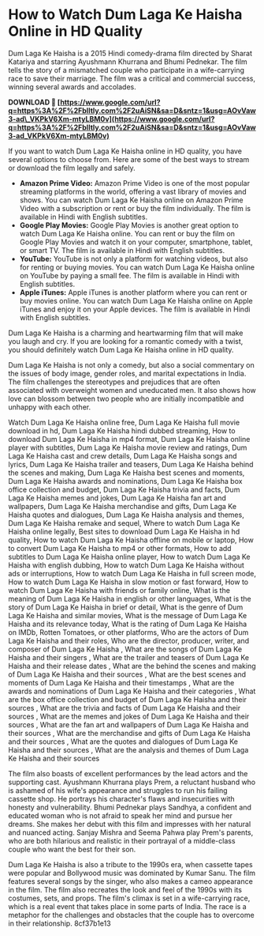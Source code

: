 # How to Watch Dum Laga Ke Haisha Online in HD Quality
 
Dum Laga Ke Haisha is a 2015 Hindi comedy-drama film directed by Sharat Katariya and starring Ayushmann Khurrana and Bhumi Pednekar. The film tells the story of a mismatched couple who participate in a wife-carrying race to save their marriage. The film was a critical and commercial success, winning several awards and accolades.
 
**DOWNLOAD 🌟 [https://www.google.com/url?q=https%3A%2F%2Fblltly.com%2F2uAiSN&sa=D&sntz=1&usg=AOvVaw3-ad\_VKPkV6Xm-mtyLBM0v](https://www.google.com/url?q=https%3A%2F%2Fblltly.com%2F2uAiSN&sa=D&sntz=1&usg=AOvVaw3-ad_VKPkV6Xm-mtyLBM0v)**


 
If you want to watch Dum Laga Ke Haisha online in HD quality, you have several options to choose from. Here are some of the best ways to stream or download the film legally and safely.
 
- **Amazon Prime Video:** Amazon Prime Video is one of the most popular streaming platforms in the world, offering a vast library of movies and shows. You can watch Dum Laga Ke Haisha online on Amazon Prime Video with a subscription or rent or buy the film individually. The film is available in Hindi with English subtitles.
- **Google Play Movies:** Google Play Movies is another great option to watch Dum Laga Ke Haisha online. You can rent or buy the film on Google Play Movies and watch it on your computer, smartphone, tablet, or smart TV. The film is available in Hindi with English subtitles.
- **YouTube:** YouTube is not only a platform for watching videos, but also for renting or buying movies. You can watch Dum Laga Ke Haisha online on YouTube by paying a small fee. The film is available in Hindi with English subtitles.
- **Apple iTunes:** Apple iTunes is another platform where you can rent or buy movies online. You can watch Dum Laga Ke Haisha online on Apple iTunes and enjoy it on your Apple devices. The film is available in Hindi with English subtitles.

Dum Laga Ke Haisha is a charming and heartwarming film that will make you laugh and cry. If you are looking for a romantic comedy with a twist, you should definitely watch Dum Laga Ke Haisha online in HD quality.
  
Dum Laga Ke Haisha is not only a comedy, but also a social commentary on the issues of body image, gender roles, and marital expectations in India. The film challenges the stereotypes and prejudices that are often associated with overweight women and uneducated men. It also shows how love can blossom between two people who are initially incompatible and unhappy with each other.
 
Watch Dum Laga Ke Haisha online free,  Dum Laga Ke Haisha full movie download in hd,  Dum Laga Ke Haisha hindi dubbed streaming,  How to download Dum Laga Ke Haisha in mp4 format,  Dum Laga Ke Haisha online player with subtitles,  Dum Laga Ke Haisha movie review and ratings,  Dum Laga Ke Haisha cast and crew details,  Dum Laga Ke Haisha songs and lyrics,  Dum Laga Ke Haisha trailer and teasers,  Dum Laga Ke Haisha behind the scenes and making,  Dum Laga Ke Haisha best scenes and moments,  Dum Laga Ke Haisha awards and nominations,  Dum Laga Ke Haisha box office collection and budget,  Dum Laga Ke Haisha trivia and facts,  Dum Laga Ke Haisha memes and jokes,  Dum Laga Ke Haisha fan art and wallpapers,  Dum Laga Ke Haisha merchandise and gifts,  Dum Laga Ke Haisha quotes and dialogues,  Dum Laga Ke Haisha analysis and themes,  Dum Laga Ke Haisha remake and sequel,  Where to watch Dum Laga Ke Haisha online legally,  Best sites to download Dum Laga Ke Haisha in hd quality,  How to watch Dum Laga Ke Haisha offline on mobile or laptop,  How to convert Dum Laga Ke Haisha to mp4 or other formats,  How to add subtitles to Dum Laga Ke Haisha online player,  How to watch Dum Laga Ke Haisha with english dubbing,  How to watch Dum Laga Ke Haisha without ads or interruptions,  How to watch Dum Laga Ke Haisha in full screen mode,  How to watch Dum Laga Ke Haisha in slow motion or fast forward,  How to watch Dum Laga Ke Haisha with friends or family online,  What is the meaning of Dum Laga Ke Haisha in english or other languages,  What is the story of Dum Laga Ke Haisha in brief or detail,  What is the genre of Dum Laga Ke Haisha and similar movies,  What is the message of Dum Laga Ke Haisha and its relevance today,  What is the rating of Dum Laga Ke Haisha on IMDb, Rotten Tomatoes, or other platforms,  Who are the actors of Dum Laga Ke Haisha and their roles,  Who are the director, producer, writer, and composer of Dum Laga Ke Haisha ,  What are the songs of Dum Laga Ke Haisha and their singers ,  What are the trailer and teasers of Dum Laga Ke Haisha and their release dates ,  What are the behind the scenes and making of Dum Laga Ke Haisha and their sources ,  What are the best scenes and moments of Dum Laga Ke Haisha and their timestamps ,  What are the awards and nominations of Dum Laga Ke Haisha and their categories ,  What are the box office collection and budget of Dum Laga Ke Haisha and their sources ,  What are the trivia and facts of Dum Laga Ke Haisha and their sources ,  What are the memes and jokes of Dum Laga Ke Haisha and their sources ,  What are the fan art and wallpapers of Dum Laga Ke Haisha and their sources ,  What are the merchandise and gifts of Dum Laga Ke Haisha and their sources ,  What are the quotes and dialogues of Dum Laga Ke Haisha and their sources ,  What are the analysis and themes of Dum Laga Ke Haisha and their sources
 
The film also boasts of excellent performances by the lead actors and the supporting cast. Ayushmann Khurrana plays Prem, a reluctant husband who is ashamed of his wife's appearance and struggles to run his failing cassette shop. He portrays his character's flaws and insecurities with honesty and vulnerability. Bhumi Pednekar plays Sandhya, a confident and educated woman who is not afraid to speak her mind and pursue her dreams. She makes her debut with this film and impresses with her natural and nuanced acting. Sanjay Mishra and Seema Pahwa play Prem's parents, who are both hilarious and realistic in their portrayal of a middle-class couple who want the best for their son.
 
Dum Laga Ke Haisha is also a tribute to the 1990s era, when cassette tapes were popular and Bollywood music was dominated by Kumar Sanu. The film features several songs by the singer, who also makes a cameo appearance in the film. The film also recreates the look and feel of the 1990s with its costumes, sets, and props. The film's climax is set in a wife-carrying race, which is a real event that takes place in some parts of India. The race is a metaphor for the challenges and obstacles that the couple has to overcome in their relationship.
 8cf37b1e13
 
